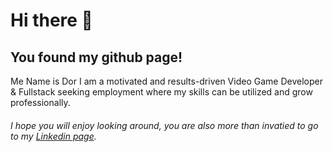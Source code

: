 # Hi there 👋

## You found my github page!

Me Name is Dor I am a motivated and results-driven Video Game Developer & Fullstack seeking employment where my skills can be utilized and grow professionally.

###### I hope you will enjoy looking around, you are also more than invatied to go to my [Linkedin page](https://www.linkedin.com/in/dorz/).

<!--
**Ckrcok/Ckrcok** is a ✨ _special_ ✨ repository because its `README.md` (this file) appears on your GitHub profile.

Here are some ideas to get you started:

- 🔭 I’m currently working on ...
- 🌱 I’m currently learning ...
- 👯 I’m looking to collaborate on ...
- 🤔 I’m looking for help with ...
- 💬 Ask me about ...
- 📫 How to reach me: ...
- 😄 Pronouns: ...
- ⚡ Fun fact: ...
-->
